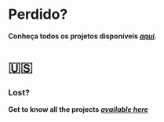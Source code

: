 # Perdido?
**Conheça todos os projetos disponíveis *[aqui](https://github.com/lilithering/lea-web-nodejs).***

# :us:
### Lost?
**Get to know all the projects *[available here](https://github.com/lilithering/lea-web-nodejs)***